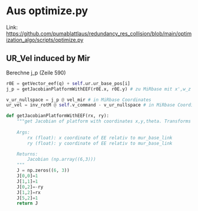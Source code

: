 # Aus optimize.py
Link: https://github.com/pumablattlaus/redundancy_res_collision/blob/main/optimization_algo/scripts/optimize.py
## UR_Vel induced by Mir
Berechne j_p (Zeile 590)
```python
r0E = getVector_eef(q) + self.ur.ur_base_pos[i]
j_p = getJacobianPlatformWithEEF(r0E.x, r0E.y) # zu MiRbase mit x',w_z
```


```python
v_ur_nullspace = j_p @ vel_mir # in MiRbase Coordinates
ur_vel = inv_rotM @ self.v_command - v_ur_nullspace # in MiRbase Coordinates (v_command is in worldCoordinates)
```


```python
def getJacobianPlatformWithEEF(rx, ry):
    """get Jacobian of platform with coordinates x,y,theta. Transforms x_p', y_p', theta_p' to cartesian coordinates of EE
    
    Args:
        rx (float): x coordinate of EE relativ to mur_base_link
        ry (float): y coordinate of EE relativ to mur_base_link

    Returns:
        Jacobian (np.array((6,3)))
    """
    J = np.zeros((6, 3))
    J[0,0]=1
    J[1,1]=1
    J[0,2]=-ry
    J[1,2]=rx
    J[5,2]=1
    return J
```